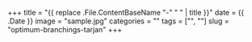 +++
title = "{{ replace .File.ContentBaseName "-" " " | title }}"
date = {{ .Date }}
image = "sample.jpg"
categories = "" 
tags = ["", ""]
slug = "optimum-branchings-tarjan"
+++

##
